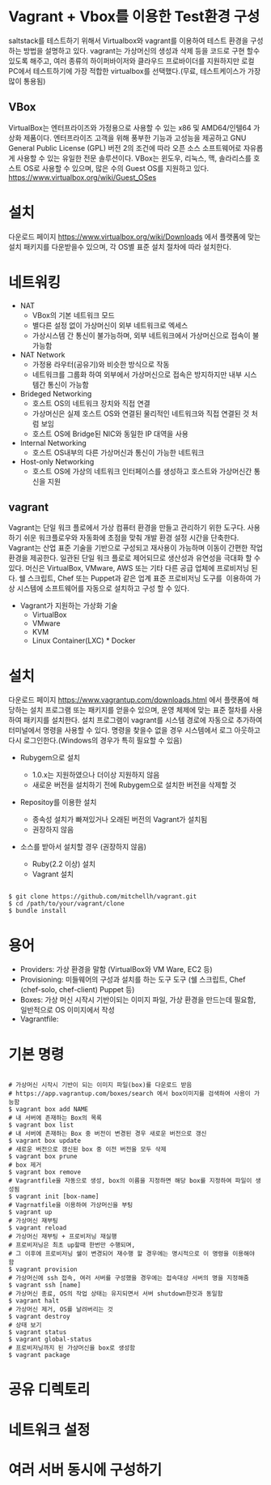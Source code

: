 Vagrant + Vbox를 이용한 Test환경 구성
=====================================
saltstack를 테스트하기 위해서 Virtualbox와 vagrant를 이용하여 테스트 환경을 구성하는 방법을 설명하고 있다.
vagrant는 가상머신의 생성과 삭제 등을 코드로 구현 할수 있도록 해주고, 여러 종류의 하이퍼바이저와 클라우드 프로바이더를 지원하지만 로컬 PC에서 테스트하기에 가장 적합한 virtualbox를 선택했다.(무료, 테스트케이스가 가장 많이 통용됨)

VBox
-------
VirtualBox는 엔터프라이즈와 가정용으로 사용할 수 있는 x86 및 AMD64/인텔64 가상화 제품이다. 엔터프라이즈 고객을 위해 풍부한 기능과 고성능을 제공하고 GNU General Public License (GPL) 버전 2의 조건에 따라 오픈 소스 소프트웨어로 자유롭게 사용할 수 있는 유일한 전문 솔루션이다.
VBox는 윈도우, 리눅스, 맥, 솔라리스를 호스트 OS로 사용할 수 있으며, 많은 수의 Guest OS를 지원하고 있다. https://www.virtualbox.org/wiki/Guest_OSes

# 설치
다운로드 페이지 https://www.virtualbox.org/wiki/Downloads 에서 플랫폼에 맞는 설치 패키지를 다운받을수 있으며, 각 OS별 표준 설치 절차에 따라 설치한다. 

# 네트워킹
* NAT
  * VBox의 기본 네트워크 모드
  * 별다른 설정 없이 가상머신이 외부 네트워크로 엑세스
  * 가상시스템 간 통신이 불가능하며, 외부 네트워크에서 가상머신으로 접속이 불가능함 
* NAT Network
  * 가정용 라우터(공유기)와 비슷한 방식으로 작동
  * 네트워크를 그룹화 하여 외부에서 가상머신으로 접속은 방지하지만 내부 시스템간 통신이 가능함
* Brideged Networking
  * 호스트 OS의 네트워크 장치와 직접 연결
  * 가상머신은 실제 호스트 OS와 연결된 물리적인 네트워크와 직접 연결된 것 처럼 보임
  * 호스트 OS에 Bridge된 NIC와 동일한 IP 대역을 사용
* Internal Networking
  * 호스트 OS내부의 다른 가상머신과 통신이 가능한 네트워크
* Host-only Networking
  * 호스트 OS에 가상의 네트워크 인터페이스를 생성하고 호스트와 가상머신간 통신을 지원


vagrant
-------
Vagrant는 단일 워크 플로에서 가상 컴퓨터 환경을 만들고 관리하기 위한 도구다. 사용하기 쉬운 워크플로우와 자동화에 초점을 맞춰 개발 환경 설정 시간을 단축한다. Vagrant는 산업 표준 기술을 기반으로 구성되고 재사용이 가능하며 이동이 간편한 작업 환경을 제공한다. 일관된 단일 워크 플로로 제어되므로 생산성과 유연성을 극대화 할 수 있다. 머신은 VirtualBox, VMware, AWS 또는 기타 다른 공급 업체에 프로비저닝 된다. 쉘 스크립트, Chef 또는 Puppet과 같은 업계 표준 프로비저닝 도구를  이용하여 가상 시스템에 소프트웨어를 자동으로 설치하고 구성 할 수 있다.
* Vagrant가 지원하는 가상화 기술
  * VirtualBox
  * VMware
  * KVM
  * Linux Container(LXC)
  * Docker
  
# 설치
다운로드 페이지 https://www.vagrantup.com/downloads.html 에서 플랫폼에 해당하는 설치 프로그램 또는 패키지를 얻을수 있으며, 운영 체제에 맞는 표준 절차를 사용하여 패키지를 설치한다. 설치 프로그램이 vagrant를 시스템 경로에 자동으로 추가하여 터미널에서 명령을 사용할 수 있다. 명령을 찾을수 없을 경우 시스템에서 로그 아웃하고 다시 로그인한다.(Windows의 경우가 특히 필요할 수 있음)

* Rubygem으로 설치
  * 1.0.x는 지원하였으나 더이상 지원하지 않음
  * 새로운 버전을 설치하기 전에 Rubygem으로 설치한 버전을 삭제할 것

* Repositoy를 이용한 설치
  * 종속성 설치가 빠져있거나 오래된 버전의 Vagrant가 설치됨
  * 권장하지 않음

* 소스를 받아서 설치할 경우 (권장하지 않음)
  * Ruby(2.2 이상) 설치
  * Vagrant 설치
<pre><code>
$ git clone https://github.com/mitchellh/vagrant.git
$ cd /path/to/your/vagrant/clone
$ bundle install
</code></pre>

# 용어
* Providers: 가상 환경을 말함 (VirtualBox와 VM Ware, EC2 등)
* Provisioning: 미들웨어의 구성과 설치를 하는 도구 도구 (쉘 스크립트, Chef (chef-solo, chef-client) Puppet 등)
* Boxes: 가상 머신 시작시 기반이되는 이미지 파일, 가상 환경을 만드는데 필요함, 일반적으로 OS 이미지에서 작성
* Vagrantfile: 

# 기본 명령
<pre><code>
# 가상머신 시작시 기반이 되는 이미지 파일(box)를 다운로드 받음
# https://app.vagrantup.com/boxes/search 에서 box이미지를 검색하여 사용이 가능함
$ vagrant box add NAME
# 내 서버에 존재하는 Box의 목록
$ vagrant box list
# 내 서버에 존재하는 Box 중 버전이 변경된 경우 새로운 버전으로 갱신
$ vagrant box update
# 새로운 버전으로 갱신된 box 중 이전 버전을 모두 삭제
$ vagrant box prune
# box 제거
$ vagrant box remove
# Vagrantfile을 자동으로 생성, box의 이름을 지정하면 해당 box를 지정하여 파일이 생성됨
$ vagrant init [box-name]
# Vagrnatfile을 이용하여 가상머신을 부팅
$ vagrant up
# 가상머신 재부팅
$ vagrant reload
# 가상머신 재부팅 + 프로비저닝 재실행 
# 프로비저닝은 최초 up할때 한번만 수행되며, 
# 그 이후에 프로비저닝 쉘이 변경되어 재수행 할 경우에는 명시적으로 이 명령을 이용해야 함
$ vagrant provision
# 가상머신에 ssh 접속, 여러 서버를 구성했을 경우에는 접속대상 서버의 명을 지정해줌
$ vagrant ssh [name]
# 가상머신 종료, OS의 작업 상태는 유지되면서 서버 shutdown한것과 동일함
$ vagrant halt
# 가상머신 제거, OS를 날려버리는 것
$ vagrant destroy
# 상태 보기
$ vagrant status
$ vagrant global-status
# 프로비저닝까지 된 가상머신을 box로 생성함
$ vagrant package
</code></pre>

# 공유 디렉토리

# 네트워크 설정

# 여러 서버 동시에 구성하기

